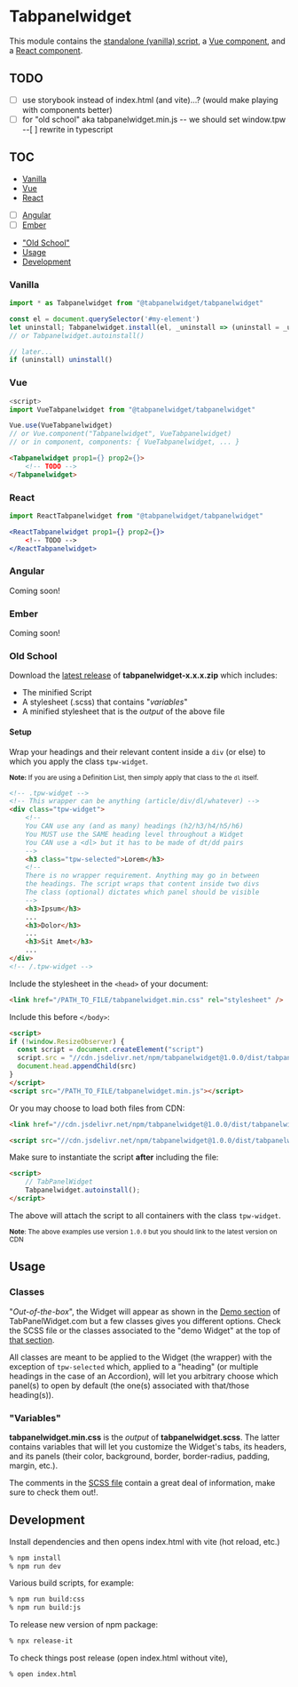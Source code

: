 # Tabpanelwidget

This module contains the [standalone (vanilla) script](#vanilla), a [Vue component](#vue), and a [React component](#react).

## TODO

- [ ] use storybook instead of index.html (and vite)...? (would make playing with components better)
- [ ] for "old school" aka tabpanelwidget.min.js -- we should set window.tpw
--[ ] rewrite in typescript

## TOC

* [Vanilla](#vanilla)
* [Vue](#vue)
* [React](#react)
* [ ] [Angular](#angular)
* [ ] [Ember](#ember)
* ["Old School"](#old-school)
* [Usage](#usage)
* [Development](#development)

### Vanilla

```js
import * as Tabpanelwidget from "@tabpanelwidget/tabpanelwidget"

const el = document.querySelector('#my-element')
let uninstall; Tabpanelwidget.install(el, _uninstall => (uninstall = _uninstall))
// or Tabpanelwidget.autoinstall()

// later...
if (uninstall) uninstall()
```

### Vue

```js
<script>
import VueTabpanelwidget from "@tabpanelwidget/tabpanelwidget"

Vue.use(VueTabpanelwidget)
// or Vue.component("Tabpanelwidget", VueTabpanelwidget)
// or in component, components: { VueTabpanelwidget, ... }
```

```html
<Tabpanelwidget prop1={} prop2={}>
	<!-- TODO -->
</Tabpanelwidget>
```

### React

```jsx
import ReactTabpanelwidget from "@tabpanelwidget/tabpanelwidget"

<ReactTabpanelwidget prop1={} prop2={}>
	<!-- TODO -->
</ReactTabpanelwidget>
```

### Angular

Coming soon!

### Ember

Coming soon!

### Old School

Download the [latest release](https://github.com/tabpanelwidget/tabpanelwidget/releases) of **tabpanelwidget-x.x.x.zip** which includes:

  * The minified Script
  * A stylesheet (.scss) that contains "*variables*"
  * A minified stylesheet that is the *output* of the above file

#### Setup

Wrap your headings and their relevant content inside a `div` (or else) to which you apply the class `tpw-widget`.

<small>**Note:** If you are using a Definition List, then simply apply that class to the `dl` itself.</small>

```html
<!-- .tpw-widget -->
<!-- This wrapper can be anything (article/div/dl/whatever) -->
<div class="tpw-widget">
    <!--
    You CAN use any (and as many) headings (h2/h3/h4/h5/h6)
    You MUST use the SAME heading level throughout a Widget
    You CAN use a <dl> but it has to be made of dt/dd pairs
    -->
    <h3 class="tpw-selected">Lorem</h3>
    <!--
    There is no wrapper requirement. Anything may go in between
    the headings. The script wraps that content inside two divs
    The class (optional) dictates which panel should be visible
    -->
    <h3>Ipsum</h3>
    ...
    <h3>Dolor</h3>
    ...
    <h3>Sit Amet</h3>
    ...
</div>
<!-- /.tpw-widget -->
```

Include the stylesheet in the `<head>` of your document:

```html
<link href="/PATH_TO_FILE/tabpanelwidget.min.css" rel="stylesheet" />
```

Include this before `</body>`:

```html
<script>
if (!window.ResizeObserver) {
  const script = document.createElement("script")
  script.src = "//cdn.jsdelivr.net/npm/tabpanelwidget@1.0.0/dist/tabpanelwidget-polyfill.min.js"
  document.head.appendChild(src)
}
</script>
<script src="/PATH_TO_FILE/tabpanelwidget.min.js"></script>
```

Or you may choose to load both files from CDN:

```html
<link href="//cdn.jsdelivr.net/npm/tabpanelwidget@1.0.0/dist/tabpanelwidget.min.css" rel="stylesheet" />
```
```html
<script src="//cdn.jsdelivr.net/npm/tabpanelwidget@1.0.0/dist/tabpanelwidget.min.js"></script>
```

Make sure to instantiate the script **after** including the file:

```html
<script>
    // TabPanelWidget
    Tabpanelwidget.autoinstall();
</script>
```

The above will attach the script to all containers with the class `tpw-widget`.

<small>**Note**: The above examples use version `1.0.0` but you should link to the latest version on CDN</small>

## Usage

### Classes

"*Out-of-the-box*", the Widget will appear as shown in the [Demo section](https://tabpanelwidget.com/#demos) of TabPanelWidget.com but a few classes gives you different options. Check the SCSS file or the classes associated to the "demo Widget" at the top of [that section](https://tabpanelwidget.com/#demos).

All classes are meant to be applied to the Widget (the wrapper) with the exception of `tpw-selected` which, applied to a "heading" (or multiple headings in the case of an Accordion), will let you arbitrary choose which panel(s) to open by default (the one(s) associated with that/those heading(s)).

### "Variables"

**tabpanelwidget.min.css** is the *output* of **tabpanelwidget.scss**. The latter contains variables that will let you customize the Widget's tabs, its headers, and its panels (their color, background, border, border-radius, padding, margin, etc.).

The comments in the [SCSS file](https://github.com/tabpanelwidget/tabpanelwidget/blob/master/src/tabpanelwidget.scss) contain a great deal of information, make sure to check them out!.

## Development

Install dependencies and then opens index.html with vite (hot reload, etc.)

```bash
% npm install
% npm run dev
```

Various build scripts, for example:

```bash
% npm run build:css
% npm run build:js
```

To release new version of npm package:

```bash
% npx release-it
```

To check things post release (open index.html without vite),

```bash
% open index.html
```
